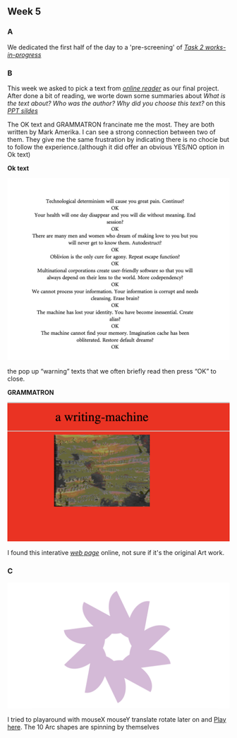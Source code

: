 ## Week 5 

### A

We dedicated the first half of the day to a 'pre-screening' of  [*Task 2 works-in-progress*](https://www.youtube.com/watch?v=V1scKvMRQx8&t=9s)


### B

This week we asked to pick a text from [*online reader*](http://digbeyond.com/readme/phplist.php?course=Code-Words) as our final project. After done a bit of reading, we worte down some summaries about *What is the text about? Who was the author? Why did you choose this text?* on this [*PPT sildes*](https://docs.google.com/presentation/d/1tF9j3J75aVpLWOs6R_vCNQty8WjL-_AfgO9TgyKLoq0/edit#slide=id.g91a5b1fc32_16_0) 

The OK text and GRAMMATRON francinate me the most. They are both written by Mark Amerika. I can see a strong connection between two of them. They give me the same frustration by indicating there is no chocie but to follow the experience.(although it did offer an obvious  YES/NO option in Ok text)

**Ok text**

![](https://github.com/Raymondvonz/CodeWords/blob/master/W5/Screen%20Shot%202020-09-18%20at%2012.19.35%20am.png)

the pop up “warning” texts that we often briefly read then press “OK” to close. 

**GRAMMATRON**

![](https://github.com/Raymondvonz/CodeWords/blob/master/W5/Screen%20Shot%202020-09-18%20at%201.46.08%20am.png)

I found this interative [*web page*](http://www.grammatron.com) online, not sure if it's the original Art work.



### C

![](https://github.com/Raymondvonz/CodeWords/blob/master/W5/Screen%20Shot%202020-09-18%20at%201.07.39%20am.png)

I tried to playaround with mouseX mouseY translate rotate later on and  [Play here](https://raymondvonz.github.io/CodeWords/W5/spin/).
The 10 Arc shapes are spinning by themselves 

